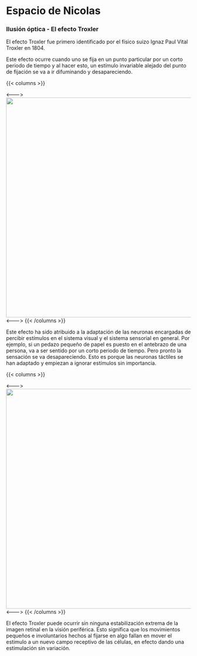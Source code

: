 # Espacio de Nicolas

### Ilusión óptica - El efecto Troxler

El efecto Troxler fue primero identificado por el físico suizo Ignaz Paul Vital Troxler en 1804.

Este efecto ocurre cuando uno se fija en un punto particular por un corto periodo de tiempo y al hacer esto, un estímulo invariable alejado del punto de fijación se va a ir difuminando y desapareciendo.

{{< columns >}}

<--->
<img src="../Assets/images/Troxler-Effekt.jpg" width="600" height="600" />
<--->
{{< /columns >}}

Este efecto ha sido atribuido a la adaptación de las neuronas encargadas de percibir estímulos en el sistema visual y el sistema sensorial en general. Por ejemplo, si un pedazo pequeño de papel es puesto en el antebrazo de una persona, va a ser sentido por un corto periodo de tiempo. Pero pronto la sensación se va desapareciendo. Esto es porque las neuronas táctiles se han adaptado y empiezan a ignorar estímulos sin importancia.

{{< columns >}}

<--->
<img src="../Assets/images/Lilac-Chaser.gif" width="600" height="600" />
<--->
{{< /columns >}}

El efecto Troxler puede ocurrir sin ninguna estabilización extrema de la imagen retinal en la visión periférica. Esto significa que los movimientos pequeños e involuntarios hechos al fijarse en algo fallan en mover el estimulo a un nuevo campo receptivo de las células, en efecto dando una estimulación sin variación.